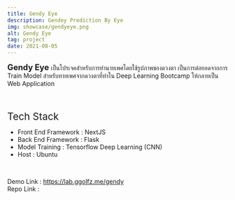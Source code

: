 ```yaml
---
title: Gendy Eye
description: Gendey Prediction By Eye
img: showcase/gendyeye.png
alt: Gendy Eye
tag: project
date: 2021-08-05
---
```


<b style="font-size:1.3em"> Gendy Eye </b> เป็นโปรเจคสำหรับการทำนายเพศโดยใช้รูปภาพของดวงตา เป็นการต่อยอดจากการ Train Model สำหรับทายเพศจากดวงตาที่ทำใน Deep Learning Bootcamp ให้กลายเป็น Web Application

<br/>
<p style="font-size:1.6em;margin-bottom:2%">Tech Stack</p>

- Front End Framework : NextJS
- Back End Framework : Flask
- Model Training : Tensorflow Deep Learning (CNN)
- Host : Ubuntu

<br/>

Demo Link : https://lab.ggolfz.me/gendy <br/>
Repo Link :